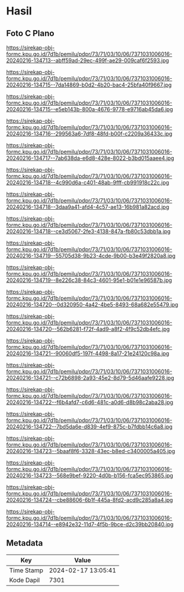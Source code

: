 # Hasil

## Foto C Plano

https://sirekap-obj-formc.kpu.go.id/7d1b/pemilu/pdpr/73/71/03/10/06/7371031006016-20240216-134713--abff59ad-29ec-499f-ae29-009caf6f2593.jpg

https://sirekap-obj-formc.kpu.go.id/7d1b/pemilu/pdpr/73/71/03/10/06/7371031006016-20240216-134715--7da14869-b0d2-4b20-bac4-25bfa40f9667.jpg

https://sirekap-obj-formc.kpu.go.id/7d1b/pemilu/pdpr/73/71/03/10/06/7371031006016-20240216-134715--e5eb143b-800a-4676-9778-e9716ab45da6.jpg

https://sirekap-obj-formc.kpu.go.id/7d1b/pemilu/pdpr/73/71/03/10/06/7371031006016-20240216-134716--299563a6-7df8-48fd-b00f-c2209a36433c.jpg

https://sirekap-obj-formc.kpu.go.id/7d1b/pemilu/pdpr/73/71/03/10/06/7371031006016-20240216-134717--7ab638da-e6d8-428e-8022-b3bd015aaee4.jpg

https://sirekap-obj-formc.kpu.go.id/7d1b/pemilu/pdpr/73/71/03/10/06/7371031006016-20240216-134718--4c990d6a-c401-48ab-9fff-cb991918c22c.jpg

https://sirekap-obj-formc.kpu.go.id/7d1b/pemilu/pdpr/73/71/03/10/06/7371031006016-20240216-134718--3daa9a41-afd4-4c57-ae13-16b981a82acd.jpg

https://sirekap-obj-formc.kpu.go.id/7d1b/pemilu/pdpr/73/71/03/10/06/7371031006016-20240216-134718--ce3d5067-2fe3-4138-847a-fb80c53dbb1a.jpg

https://sirekap-obj-formc.kpu.go.id/7d1b/pemilu/pdpr/73/71/03/10/06/7371031006016-20240216-134719--55705d38-9b23-4cde-9b00-b3e49f2820a8.jpg

https://sirekap-obj-formc.kpu.go.id/7d1b/pemilu/pdpr/73/71/03/10/06/7371031006016-20240216-134719--8e226c38-84c3-4601-95e1-b01e1e96587b.jpg

https://sirekap-obj-formc.kpu.go.id/7d1b/pemilu/pdpr/73/71/03/10/06/7371031006016-20240216-134720--0d320950-4a42-4be5-8493-68a682e55479.jpg

https://sirekap-obj-formc.kpu.go.id/7d1b/pemilu/pdpr/73/71/03/10/06/7371031006016-20240216-134720--562b6281-f72f-4ad9-a8f2-4f9c52db4efc.jpg

https://sirekap-obj-formc.kpu.go.id/7d1b/pemilu/pdpr/73/71/03/10/06/7371031006016-20240216-134721--90060df5-197f-4498-8a17-21e24120c98a.jpg

https://sirekap-obj-formc.kpu.go.id/7d1b/pemilu/pdpr/73/71/03/10/06/7371031006016-20240216-134721--c72b6898-2a93-45e2-8d79-5d46aafe9228.jpg

https://sirekap-obj-formc.kpu.go.id/7d1b/pemilu/pdpr/73/71/03/10/06/7371031006016-20240216-134722--f6b4afd7-c6d6-481c-a0d6-d8b98c2aba28.jpg

https://sirekap-obj-formc.kpu.go.id/7d1b/pemilu/pdpr/73/71/03/10/06/7371031006016-20240216-134722--7bd5da6e-d839-4ef9-875c-b7fdbb14c6a8.jpg

https://sirekap-obj-formc.kpu.go.id/7d1b/pemilu/pdpr/73/71/03/10/06/7371031006016-20240216-134723--5baaf8f6-3328-43ec-b8ed-c3400005a405.jpg

https://sirekap-obj-formc.kpu.go.id/7d1b/pemilu/pdpr/73/71/03/10/06/7371031006016-20240216-134723--568e9bef-9220-4d0b-b156-fca5ec953865.jpg

https://sirekap-obj-formc.kpu.go.id/7d1b/pemilu/pdpr/73/71/03/10/06/7371031006016-20240216-134724--cbe88606-6b1f-445a-8fd2-acd9c285a8a4.jpg

https://sirekap-obj-formc.kpu.go.id/7d1b/pemilu/pdpr/73/71/03/10/06/7371031006016-20240216-134714--e8942e32-11d7-4f5b-9bce-d2c39bb20840.jpg


## Metadata

| Key        | Value               |
| ---------- | ------------------- |
| Time Stamp | 2024-02-17 13:05:41 |
| Kode Dapil | 7301                |



